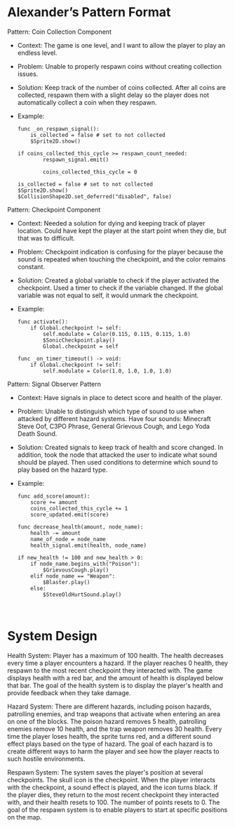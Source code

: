 # Alexander’s Pattern Format

Pattern: Coin Collection Component
-	Context: The game is one level, and I want to allow the player to play an endless level.
-	Problem: Unable to properly respawn coins without creating collection issues.
-	Solution: Keep track of the number of coins collected. After all coins are collected, respawn them with a slight delay so the player does not automatically collect a coin when they respawn. 
-	Example:

        func _on_respawn_signal():
            is_collected = false # set to not collected
            $Sprite2D.show()
            
        if coins_collected_this_cycle >= respawn_count_needed:
                respawn_signal.emit()
                
                coins_collected_this_cycle = 0	
        
        is_collected = false # set to not collected
        $Sprite2D.show()
        $CollisionShape2D.set_deferred("disabled", false) 

Pattern: Checkpoint Component
-	Context: Needed a solution for dying and keeping track of player location. Could have kept the player at the start point when they die, but that was to difficult.
-	Problem: Checkpoint indication is confusing for the player because the sound is repeated when touching the checkpoint, and the color remains constant.
-	Solution: Created a global variable to check if the player activated the checkpoint. Used a timer to check if the variable changed. If the global variable was not equal to self, it would unmark the checkpoint.
-	Example:

        func activate():
            if Global.checkpoint != self:
                self.modulate = Color(0.115, 0.115, 0.115, 1.0)
                $SonicCheckpoint.play()
                Global.checkpoint = self

        func _on_timer_timeout() -> void:
            if Global.checkpoint != self: 
                self.modulate = Color(1.0, 1.0, 1.0, 1.0)

Pattern: Signal Observer Pattern
-	Context: Have signals in place to detect score and health of the player.
-	Problem: Unable to distinguish which type of sound to use when attacked by different hazard systems. Have four sounds: Minecraft Steve Oof, C3PO Phrase, General Grievous Cough, and Lego Yoda Death Sound.
-	Solution: Created signals to keep track of health and score changed. In addition, took the node that attacked the user to indicate what sound should be played. Then used conditions to determine which sound to play based on the hazard type. 
-	Example:

        func add_score(amount):
            score += amount
            coins_collected_this_cycle += 1
            score_updated.emit(score)

        func decrease_health(amount, node_name):
            health -= amount
            name_of_node = node_name
            health_signal.emit(health, node_name)

        if new_health != 100 and new_health > 0: 
            if node_name.begins_with("Poison"):
                $GrievousCough.play()
            elif node_name == "Weapon":
                $Blaster.play()
            else:
                $SteveOldHurtSound.play()
 
# System Design

Health System: Player has a maximum of 100 health. The health decreases every time a player encounters a hazard. If the player reaches 0 health, they respawn to the most recent checkpoint they interacted with. The game displays health with a red bar, and the amount of health is displayed below that bar. The goal of the health system is to display the player's health and provide feedback when they take damage.

Hazard System: There are different hazards, including poison hazards, patrolling enemies, and trap weapons that activate when entering an area on one of the blocks. The poison hazard removes 5 health, patrolling enemies remove 10 health, and the trap weapon removes 30 health. Every time the player loses health, the sprite turns red, and a different sound effect plays based on the type of hazard. The goal of each hazard is to create different ways to harm the player and see how the player reacts to such hostile environments.

Respawn System: The system saves the player's position at several checkpoints. The skull icon is the checkpoint. When the player interacts with the checkpoint, a sound effect is played, and the icon turns black. If the player dies, they return to the most recent checkpoint they interacted with, and their health resets to 100. The number of points resets to 0. The goal of the respawn system is to enable players to start at specific positions on the map.
